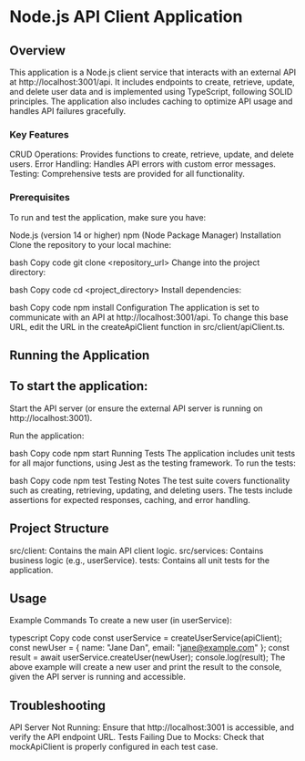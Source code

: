 # Node.js API Client Application

## Overview

This application is a Node.js client service that interacts with an external API at http://localhost:3001/api. It includes endpoints to create, retrieve, update, and delete user data and is implemented using TypeScript, following SOLID principles. The application also includes caching to optimize API usage and handles API failures gracefully.

### Key Features

CRUD Operations: Provides functions to create, retrieve, update, and delete users.
Error Handling: Handles API errors with custom error messages.
Testing: Comprehensive tests are provided for all functionality.

### Prerequisites

To run and test the application, make sure you have:

Node.js (version 14 or higher)
npm (Node Package Manager)
Installation
Clone the repository to your local machine:

bash
Copy code
git clone <repository_url>
Change into the project directory:

bash
Copy code
cd <project_directory>
Install dependencies:

bash
Copy code
npm install
Configuration
The application is set to communicate with an API at http://localhost:3001/api. To change this base URL, edit the URL in the createApiClient function in src/client/apiClient.ts.

## Running the Application

## To start the application:

Start the API server (or ensure the external API server is running on http://localhost:3001).

Run the application:

bash
Copy code
npm start
Running Tests
The application includes unit tests for all major functions, using Jest as the testing framework. To run the tests:

bash
Copy code
npm test
Testing Notes
The test suite covers functionality such as creating, retrieving, updating, and deleting users.
The tests include assertions for expected responses, caching, and error handling.

## Project Structure

src/client: Contains the main API client logic.
src/services: Contains business logic (e.g., userService).
tests: Contains all unit tests for the application.

## Usage

Example Commands
To create a new user (in userService):

typescript
Copy code
const userService = createUserService(apiClient);
const newUser = { name: "Jane Dan", email: "jane@example.com" };
const result = await userService.createUser(newUser);
console.log(result);
The above example will create a new user and print the result to the console, given the API server is running and accessible.

## Troubleshooting

API Server Not Running: Ensure that http://localhost:3001 is accessible, and verify the API endpoint URL.
Tests Failing Due to Mocks: Check that mockApiClient is properly configured in each test case.

